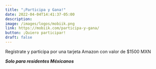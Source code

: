 ```yaml
---
title: "¡Participa y Gana!"
date: 2022-04-04T14:41:37-05:00
description: 
image: /images/logos/mobiik.png
link: https://mobiik.com/participa-y-gana/
button: ¡Quiero participar!
draft: false
---
```


Regístrate y participa por una tarjeta Amazon con valor de $1500 MXN

***Solo para residentes Méxicanos***